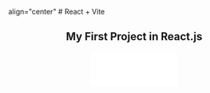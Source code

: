align="center" # React + Vite

  <h2 align="center">My First Project in React.js</h2>
  
<p align="center">
  <img src="./logo-jeep.png" alt="jeep">
</p>
